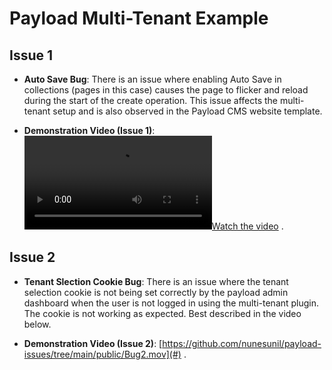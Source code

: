 # Payload Multi-Tenant Example

## Issue 1

- **Auto Save Bug**: There is an issue where enabling Auto Save in collections (pages in this case) causes the page to flicker and reload during the start of the create operation. This issue affects the multi-tenant setup and is also observed in the Payload CMS website template.


- **Demonstration Video (Issue 1)**: [![Watch the video](https://github.com/nunesunil/payload-issues/main/public/Bug1.mp4)](https://github.com/nunesunil/payload-issues/main/public/Bug1.mp4) .

## Issue 2

- **Tenant Slection Cookie Bug**: There is an issue where the tenant selection cookie is not being set correctly by the payload admin dashboard when the user is not logged in using the multi-tenant plugin. The cookie is not working as expected. Best described in the video below.

- **Demonstration Video (Issue 2)**: [https://github.com/nunesunil/payload-issues/tree/main/public/Bug2.mov](#) .




